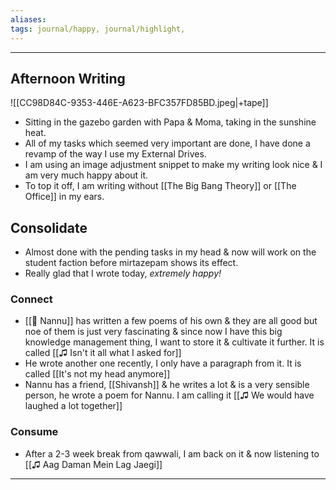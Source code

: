 ```yaml
---
aliases: 
tags: journal/happy, journal/highlight,
---
```


---
## Afternoon Writing
![[CC98D84C-9353-446E-A623-BFC357FD85BD.jpeg|+tape]]
- Sitting in the gazebo garden with Papa & Moma, taking in the sunshine heat. 
- All of my tasks which seemed very important are done, I have done a revamp of the way I use my External Drives.
- I am using an image adjustment snippet to make my writing look nice & I am very much happy about it.
- To top it off, I am writing without [[The Big Bang Theory]] or [[The Office]] in my ears.

## Consolidate
- Almost done with the pending tasks in my head & now will work on the student faction before mirtazepam shows its effect.
- Really glad that I wrote today, *extremely happy!* 
### Connect
- [[👤 Nannu]] has written a few poems of his own & they are all good but noe of them is just very fascinating & since now I have this big knowledge management thing, I want to store it & cultivate it further. It is called [[♫ Isn't it all what I asked for]]
- He wrote another one recently, I only have a paragraph from it. It is called [[It's not my head anymore]]
- Nannu has a friend, [[Shivansh]] & he writes a lot & is a very sensible person, he wrote a poem for Nannu. I am calling it [[♫ We would have laughed a lot together]]
### Consume
- After a 2-3 week break from qawwali, I am back on it & now listening to [[♫ Aag Daman Mein Lag Jaegi]]
---  
  
